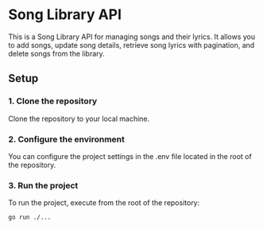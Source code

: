 # Song Library API

This is a Song Library API for managing songs and their lyrics.
It allows you to add songs, update song details, retrieve song lyrics with pagination, and delete songs from the library.

## Setup

### 1. Clone the repository

Clone the repository to your local machine.

### 2. Configure the environment

You can configure the project settings in the .env file located in the root of the repository.

### 3. Run the project
To run the project, execute from the root of the repository:
```
go run ./...
```